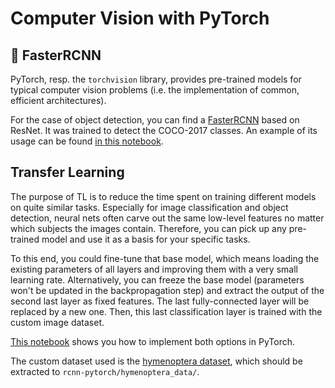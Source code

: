 # Computer Vision with PyTorch

## :running: FasterRCNN

PyTorch, resp. the `torchvision` library, provides pre-trained models for typical computer vision problems (i.e. the implementation of common, efficient architectures).

For the case of object detection, you can find a [FasterRCNN](https://pytorch.org/docs/stable/torchvision/models.html#faster-r-cnn) based on ResNet. It was trained to detect the COCO-2017 classes.
An example of its usage can be found [in this notebook](FasterRCNNPytorch.ipynb).

## Transfer Learning

The purpose of TL is to reduce the time spent on training different models on quite similar tasks.
Especially for image classification and object detection, neural nets often carve out the same low-level features no matter which subjects the images contain.
Therefore, you can pick up any pre-trained model and use it as a basis for your specific tasks.

To this end, you could fine-tune that base model, which means loading the existing parameters of all layers and improving them with a very small learning rate.
Alternatively, you can freeze the base model (parameters won't be updated in the backpropagation step) and extract the output of the second last layer as fixed features. The last fully-connected layer will be replaced by a new one. Then, this last classification layer is trained with the custom image dataset.

[This notebook](./TransferLearningPytorch.ipynb) shows you how to implement both options in PyTorch.

The custom dataset used is the [hymenoptera dataset](https://download.pytorch.org/tutorial/hymenoptera_data.zip), which should be extracted to `rcnn-pytorch/hymenoptera_data/`.
